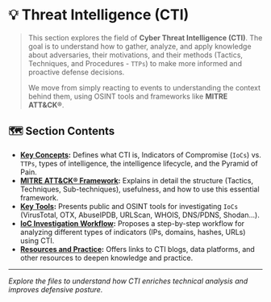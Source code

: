 # 💡 Threat Intelligence (CTI)

> This section explores the field of **Cyber Threat Intelligence (CTI)**. The goal is to understand how to gather, analyze, and apply knowledge about adversaries, their motivations, and their methods (Tactics, Techniques, and Procedures - `TTPs`) to make more informed and proactive defense decisions.
>
> We move from simply reacting to events to understanding the context behind them, using OSINT tools and frameworks like **MITRE ATT&CK®**.

## 🗺️ Section Contents

* **[Key Concepts](./01_Key_Concepts.md):** Defines what CTI is, Indicators of Compromise (`IoCs`) vs. `TTPs`, types of intelligence, the intelligence lifecycle, and the Pyramid of Pain.
* **[MITRE ATT&CK® Framework](./02_MITRE_ATTACK.md):** Explains in detail the structure (Tactics, Techniques, Sub-techniques), usefulness, and how to use this essential framework.
* **[Key Tools](./03_Tools.md):** Presents public and OSINT tools for investigating `IoCs` (VirusTotal, OTX, AbuseIPDB, URLScan, WHOIS, DNS/PDNS, Shodan...).
* **[IoC Investigation Workflow](./04_IoC_Workflow.md):** Proposes a step-by-step workflow for analyzing different types of indicators (IPs, domains, hashes, URLs) using CTI.
* **[Resources and Practice](./05_Practice_Resources.md):** Offers links to CTI blogs, data platforms, and other resources to deepen knowledge and practice.

---

*Explore the files to understand how CTI enriches technical analysis and improves defensive posture.*